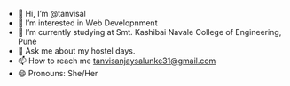 - 👋 Hi, I’m @tanvisal
- 👀 I’m interested in Web Developnment 
- 🌱 I’m currently studying at Smt. Kashibai Navale College of Engineering, Pune
- 💬 Ask me about my hostel days.
- 📫 How to reach me tanvisanjaysalunke31@gmail.com 
- 😄 Pronouns: She/Her


<!---
tanvisal/tanvisal is a ✨ special ✨ repository because its `README.md` (this file) appears on your GitHub profile.
You can click the Preview link to take a look at your changes.
--->
